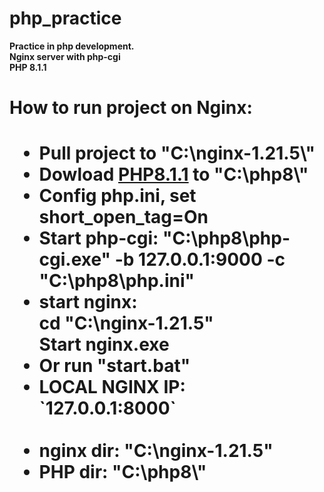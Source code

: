 # php_practice
<b>Practice in php development.<b>
<br>Nginx server with php-cgi
<br>PHP 8.1.1
  
  <h1>How to run project on Nginx: <h1>
  <ul>
    <li>Pull project to "C:\nginx-1.21.5\"
    <li>Dowload <a href="https://www.php.net/downloads.php">PHP8.1.1</a> to "C:\php8\"
    <li>Config php.ini, set short_open_tag=On
    <li>Start php-cgi: "C:\php8\php-cgi.exe" -b 127.0.0.1:9000 -c "C:\php8\php.ini"
    <li>start nginx: 
      <br>cd "C:\nginx-1.21.5"
      <br>Start nginx.exe
    <li>Or run "start.bat"
    <br>
	<li>LOCAL NGINX IP: `127.0.0.1:8000`
    <br>
    <br>
    <li>nginx dir: "C:\nginx-1.21.5"
    <li>PHP dir: "C:\php8\"
  </ul>
